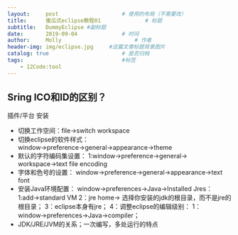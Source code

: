 ```yaml
---
layout:     post   				    # 使用的布局（不需要改）
title:      傻瓜式eclipse教程01				# 标题
subtitle:   DummyEclipse #副标题
date:       2019-09-04 				# 时间
author:     Molly 						# 作者
header-img: img/eclipse.jpg 	#这篇文章标题背景图片
catalog: true 						# 是否归档
tags:								#标签
    - 12Code:tool
---
```

## Sring ICO和ID的区别？

插件/平台
安装
* 切换工作空间：file→switch workspace
* 切换eclipse的软件样式：window→preference→general→appearance→theme
* 默认的字符编码集设置：
	1:window→preference→general→ workspace→text file encoding
* 字体和色号的设置：
	window→preference→general→appearance→text font
* 安装Java环境配置：
	window→preferences→Java→Installed Jres：
	1:add→standard VM
	2：jre home→ 选择你安装的jdk的根目录，而不是jre的根目录；
	3：eclipse本身有jre；
	4：调整eclipse的编辑级别：
		1：window→preferences→Java→compiler；
* JDK/JRE/JVM的关系；一次编写，多处运行的特点
